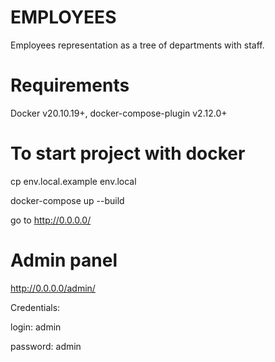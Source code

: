 # EMPLOYEES #

Employees representation as a tree of departments with staff.

# Requirements
Docker v20.10.19+, docker-compose-plugin v2.12.0+

# To start project with docker
cp env.local.example env.local

docker-compose up --build

go to http://0.0.0.0/

# Admin panel

http://0.0.0.0/admin/

Credentials:

login: admin

password: admin
